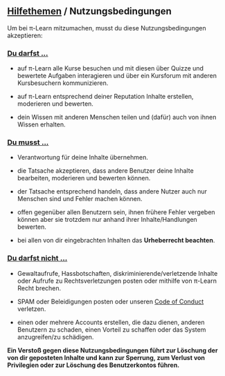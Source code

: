 <!-- no-edit -->
## [Hilfethemen](/help) / Nutzungsbedingungen

Um bei &pi;-Learn mitzumachen, musst du diese Nutzungsbedingungen akzeptieren:

<!-- %markable:you-may% -->

### [Du darfst ...](#you-may)


- auf &pi;-Learn alle Kurse besuchen und mit diesen &uuml;ber Quizze und bewertete Aufgaben interagieren und &uuml;ber ein Kursforum mit anderen Kursbesuchern kommunizieren.
- auf &pi;-Learn entsprechend deiner Reputation Inhalte erstellen, moderieren und bewerten.
- dein Wissen mit anderen Menschen teilen und (daf&uuml;r) auch von ihnen Wissen erhalten.

<!-- %endmarkable% -->

<!-- %markable:you-must% -->

### [Du musst ...](#you-must)

- Verantwortung f&uuml;r deine Inhalte &uuml;bernehmen.
- die Tatsache akzeptieren, dass andere Benutzer deine Inhalte bearbeiten, moderieren und bewerten k&ouml;nnen.
- der Tatsache entsprechend handeln, dass andere Nutzer auch nur Menschen sind und Fehler machen k&ouml;nnen.
- offen gegen&uuml;ber allen Benutzern sein, ihnen fr&uuml;here Fehler vergeben k&ouml;nnen aber sie trotzdem nur anhand ihrer Inhalte/Handlungen bewerten.
- bei allen von dir eingebrachten Inhalten das **Urheberrecht beachten**.

<!-- %endmarkable% -->

<!-- %markable:you-must-not% -->

### [Du darfst nicht ...](#you-must-not)

- Gewaltaufrufe, Hassbotschaften, diskriminierende/verletzende Inhalte oder Aufrufe zu Rechtsverletzungen posten oder mithilfe von &pi;-Learn Recht brechen.
- SPAM oder Beleidigungen posten oder unseren [Code of Conduct](/help/legal/coc) verletzen.
- einen oder mehrere Accounts erstellen, die dazu dienen, anderen Benutzern zu schaden, einen Vorteil zu schaffen oder das System anzugreifen/zu sch&auml;digen.

<!-- %endmarkable% -->

<div class="warning"><b>Ein Versto&szlig; gegen diese Nutzungsbedingungen f&uuml;hrt zur L&ouml;schung der von dir geposteten Inhalte und kann zur Sperrung, zum Verlust von Privilegien oder zur L&ouml;schung des Benutzerkontos f&uuml;hren.</b></div>
